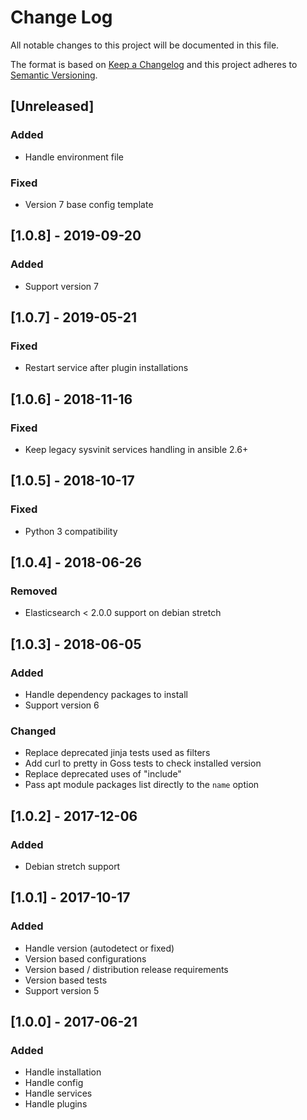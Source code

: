# Change Log
All notable changes to this project will be documented in this file.

The format is based on [Keep a Changelog](http://keepachangelog.com/)
and this project adheres to [Semantic Versioning](http://semver.org/).

## [Unreleased]
### Added
- Handle environment file

### Fixed
- Version 7 base config template

## [1.0.8] - 2019-09-20
### Added
- Support version 7

## [1.0.7] - 2019-05-21
### Fixed
- Restart service after plugin installations

## [1.0.6] - 2018-11-16
### Fixed
- Keep legacy sysvinit services handling in ansible 2.6+

## [1.0.5] - 2018-10-17
### Fixed
- Python 3 compatibility

## [1.0.4] - 2018-06-26
### Removed
- Elasticsearch < 2.0.0 support on debian stretch

## [1.0.3] - 2018-06-05
### Added
- Handle dependency packages to install
- Support version 6

### Changed
- Replace deprecated jinja tests used as filters
- Add curl to pretty in Goss tests to check installed version
- Replace deprecated uses of "include"
- Pass apt module packages list directly to the `name` option

## [1.0.2] - 2017-12-06
### Added
- Debian stretch support

## [1.0.1] - 2017-10-17
### Added
- Handle version (autodetect or fixed)
- Version based configurations
- Version based / distribution release requirements
- Version based tests
- Support version 5

## [1.0.0] - 2017-06-21
### Added
- Handle installation
- Handle config
- Handle services
- Handle plugins
